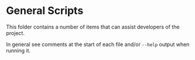 General Scripts
===============

This folder contains a number of items that can assist developers of the project.

In general see comments at the start of each file and/or `--help` output when running it.

